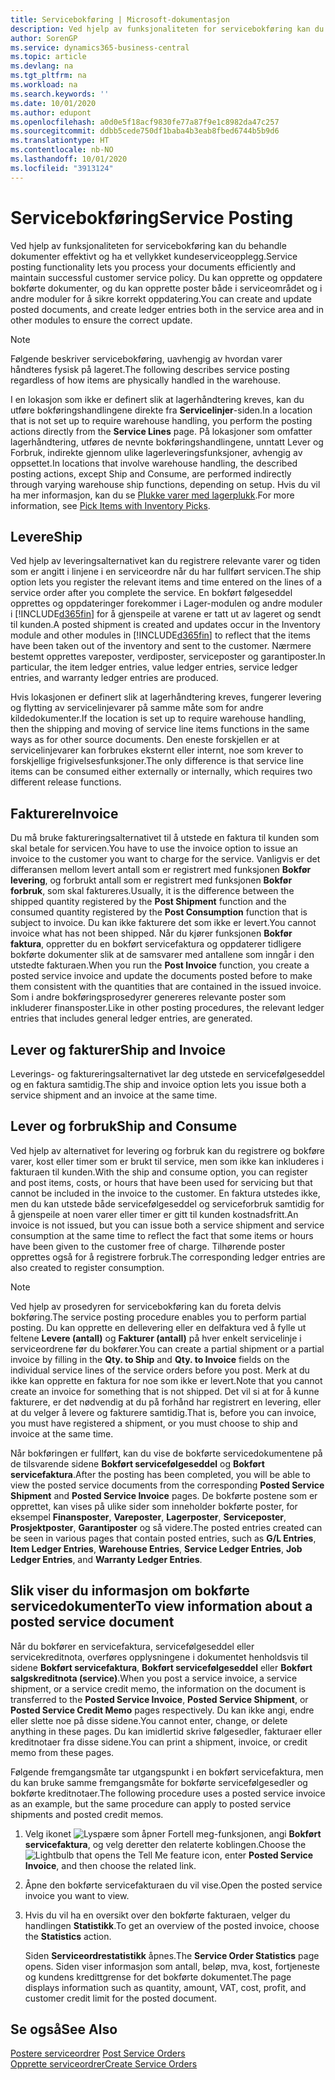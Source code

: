 ```yaml
---
title: Servicebokføring | Microsoft-dokumentasjon
description: Ved hjelp av funksjonaliteten for servicebokføring kan du behandle dokumenter effektivt og ha et vellykket kundeserviceopplegg. Du kan opprette og oppdatere bokførte dokumenter, og du kan opprette poster både i serviceområdet og i andre moduler for å sikre korrekt oppdatering.
author: SorenGP
ms.service: dynamics365-business-central
ms.topic: article
ms.devlang: na
ms.tgt_pltfrm: na
ms.workload: na
ms.search.keywords: ''
ms.date: 10/01/2020
ms.author: edupont
ms.openlocfilehash: a0d0e5f18acf9830fe77a87f9e1c8982da47c257
ms.sourcegitcommit: ddbb5cede750df1baba4b3eab8fbed6744b5b9d6
ms.translationtype: HT
ms.contentlocale: nb-NO
ms.lasthandoff: 10/01/2020
ms.locfileid: "3913124"
---
```

# <a name="service-posting"></a><span data-ttu-id="4ae92-104">Servicebokføring</span><span class="sxs-lookup"><span data-stu-id="4ae92-104">Service Posting</span></span>
<span data-ttu-id="4ae92-105">Ved hjelp av funksjonaliteten for servicebokføring kan du behandle dokumenter effektivt og ha et vellykket kundeserviceopplegg.</span><span class="sxs-lookup"><span data-stu-id="4ae92-105">Service posting functionality lets you process your documents efficiently and maintain successful customer service policy.</span></span> <span data-ttu-id="4ae92-106">Du kan opprette og oppdatere bokførte dokumenter, og du kan opprette poster både i serviceområdet og i andre moduler for å sikre korrekt oppdatering.</span><span class="sxs-lookup"><span data-stu-id="4ae92-106">You can create and update posted documents, and create ledger entries both in the service area and in other modules to ensure the correct update.</span></span>  

> [!NOTE]  
>  <span data-ttu-id="4ae92-107">Følgende beskriver servicebokføring, uavhengig av hvordan varer håndteres fysisk på lageret.</span><span class="sxs-lookup"><span data-stu-id="4ae92-107">The following describes service posting regardless of how items are physically handled in the warehouse.</span></span>  
>   
>  <span data-ttu-id="4ae92-108">I en lokasjon som ikke er definert slik at lagerhåndtering kreves, kan du utføre bokføringshandlingene direkte fra **Servicelinjer**-siden.</span><span class="sxs-lookup"><span data-stu-id="4ae92-108">In a location that is not set up to require warehouse handling, you perform the posting actions directly from the **Service Lines** page.</span></span> <span data-ttu-id="4ae92-109">På lokasjoner som omfatter lagerhåndtering, utføres de nevnte bokføringshandlingene, unntatt Lever og Forbruk, indirekte gjennom ulike lagerleveringsfunksjoner, avhengig av oppsettet.</span><span class="sxs-lookup"><span data-stu-id="4ae92-109">In locations that involve warehouse handling, the described posting actions, except Ship and Consume, are performed indirectly through varying warehouse ship functions, depending on setup.</span></span> <span data-ttu-id="4ae92-110">Hvis du vil ha mer informasjon, kan du se [Plukke varer med lagerplukk](warehouse-how-to-pick-items-with-inventory-picks.md).</span><span class="sxs-lookup"><span data-stu-id="4ae92-110">For more information, see [Pick Items with Inventory Picks](warehouse-how-to-pick-items-with-inventory-picks.md).</span></span>  

## <a name="ship"></a><span data-ttu-id="4ae92-111">Levere</span><span class="sxs-lookup"><span data-stu-id="4ae92-111">Ship</span></span>  
<span data-ttu-id="4ae92-112">Ved hjelp av leveringsalternativet kan du registrere relevante varer og tiden som er angitt i linjene i en serviceordre når du har fullført servicen.</span><span class="sxs-lookup"><span data-stu-id="4ae92-112">The ship option lets you register the relevant items and time entered on the lines of a service order after you complete the service.</span></span> <span data-ttu-id="4ae92-113">En bokført følgeseddel opprettes og oppdateringer forekommer i Lager-modulen og andre moduler i [!INCLUDE[d365fin](includes/d365fin_md.md)] for å gjenspeile at varene er tatt ut av lageret og sendt til kunden.</span><span class="sxs-lookup"><span data-stu-id="4ae92-113">A posted shipment is created and updates occur in the Inventory module and other modules in [!INCLUDE[d365fin](includes/d365fin_md.md)] to reflect that the items have been taken out of the inventory and sent to the customer.</span></span> <span data-ttu-id="4ae92-114">Nærmere bestemt opprettes vareposter, verdiposter, serviceposter og garantiposter.</span><span class="sxs-lookup"><span data-stu-id="4ae92-114">In particular, the item ledger entries, value ledger entries, service ledger entries, and warranty ledger entries are produced.</span></span>  

<span data-ttu-id="4ae92-115">Hvis lokasjonen er definert slik at lagerhåndtering kreves, fungerer levering og flytting av servicelinjevarer på samme måte som for andre kildedokumenter.</span><span class="sxs-lookup"><span data-stu-id="4ae92-115">If the location is set up to require warehouse handling, then the shipping and moving of service line items functions in the same ways as for other source documents.</span></span> <span data-ttu-id="4ae92-116">Den eneste forskjellen er at servicelinjevarer kan forbrukes eksternt eller internt, noe som krever to forskjellige frigivelsesfunksjoner.</span><span class="sxs-lookup"><span data-stu-id="4ae92-116">The only difference is that service line items can be consumed either externally or internally, which requires two different release functions.</span></span>

## <a name="invoice"></a><span data-ttu-id="4ae92-117">Fakturere</span><span class="sxs-lookup"><span data-stu-id="4ae92-117">Invoice</span></span>  
<span data-ttu-id="4ae92-118">Du må bruke faktureringsalternativet til å utstede en faktura til kunden som skal betale for servicen.</span><span class="sxs-lookup"><span data-stu-id="4ae92-118">You have to use the invoice option to issue an invoice to the customer you want to charge for the service.</span></span> <span data-ttu-id="4ae92-119">Vanligvis er det differansen mellom levert antall som er registrert med funksjonen **Bokfør levering**, og forbrukt antall som er registrert med funksjonen **Bokfør forbruk**, som skal faktureres.</span><span class="sxs-lookup"><span data-stu-id="4ae92-119">Usually, it is the difference between the shipped quantity registered by the **Post Shipment** function and the consumed quantity registered by the **Post Consumption** function that is subject to invoice.</span></span> <span data-ttu-id="4ae92-120">Du kan ikke fakturere det som ikke er levert.</span><span class="sxs-lookup"><span data-stu-id="4ae92-120">You cannot invoice what has not been shipped.</span></span> <span data-ttu-id="4ae92-121">Når du kjører funksjonen **Bokfør faktura**, oppretter du en bokført servicefaktura og oppdaterer tidligere bokførte dokumenter slik at de samsvarer med antallene som inngår i den utstedte fakturaen.</span><span class="sxs-lookup"><span data-stu-id="4ae92-121">When you run the **Post Invoice** function, you create a posted service invoice and update the documents posted before to make them consistent with the quantities that are contained in the issued invoice.</span></span> <span data-ttu-id="4ae92-122">Som i andre bokføringsprosedyrer genereres relevante poster som inkluderer finansposter.</span><span class="sxs-lookup"><span data-stu-id="4ae92-122">Like in other posting procedures, the relevant ledger entries that includes general ledger entries, are generated.</span></span>  

## <a name="ship-and-invoice"></a><span data-ttu-id="4ae92-123">Lever og fakturer</span><span class="sxs-lookup"><span data-stu-id="4ae92-123">Ship and Invoice</span></span>  
<span data-ttu-id="4ae92-124">Leverings- og faktureringsalternativet lar deg utstede en servicefølgeseddel og en faktura samtidig.</span><span class="sxs-lookup"><span data-stu-id="4ae92-124">The ship and invoice option lets you issue both a service shipment and an invoice at the same time.</span></span>  

## <a name="ship-and-consume"></a><span data-ttu-id="4ae92-125">Lever og forbruk</span><span class="sxs-lookup"><span data-stu-id="4ae92-125">Ship and Consume</span></span>  
<span data-ttu-id="4ae92-126">Ved hjelp av alternativet for levering og forbruk kan du registrere og bokføre varer, kost eller timer som er brukt til service, men som ikke kan inkluderes i fakturaen til kunden.</span><span class="sxs-lookup"><span data-stu-id="4ae92-126">With the ship and consume option, you can register and post items, costs, or hours that have been used for servicing but that cannot be included in the invoice to the customer.</span></span> <span data-ttu-id="4ae92-127">En faktura utstedes ikke, men du kan utstede både servicefølgeseddel og serviceforbruk samtidig for å gjenspeile at noen varer eller timer er gitt til kunden kostnadsfritt.</span><span class="sxs-lookup"><span data-stu-id="4ae92-127">An invoice is not issued, but you can issue both a service shipment and service consumption at the same time to reflect the fact that some items or hours have been given to the customer free of charge.</span></span> <span data-ttu-id="4ae92-128">Tilhørende poster opprettes også for å registrere forbruk.</span><span class="sxs-lookup"><span data-stu-id="4ae92-128">The corresponding ledger entries are also created to register consumption.</span></span>  

> [!NOTE]  
>  <span data-ttu-id="4ae92-129">Ved hjelp av prosedyren for servicebokføring kan du foreta delvis bokføring.</span><span class="sxs-lookup"><span data-stu-id="4ae92-129">The service posting procedure enables you to perform partial posting.</span></span> <span data-ttu-id="4ae92-130">Du kan opprette en dellevering eller en delfaktura ved å fylle ut feltene **Levere (antall)** og **Fakturer (antall)** på hver enkelt servicelinje i serviceordrene før du bokfører.</span><span class="sxs-lookup"><span data-stu-id="4ae92-130">You can create a partial shipment or a partial invoice by filling in the **Qty. to Ship** and **Qty. to Invoice** fields on the individual service lines of the service orders before you post.</span></span> <span data-ttu-id="4ae92-131">Merk at du ikke kan opprette en faktura for noe som ikke er levert.</span><span class="sxs-lookup"><span data-stu-id="4ae92-131">Note that you cannot create an invoice for something that is not shipped.</span></span> <span data-ttu-id="4ae92-132">Det vil si at for å kunne fakturere, er det nødvendig at du på forhånd har registrert en levering, eller at du velger å levere og fakturere samtidig.</span><span class="sxs-lookup"><span data-stu-id="4ae92-132">That is, before you can invoice, you must have registered a shipment, or you must choose to ship and invoice at the same time.</span></span>  

<span data-ttu-id="4ae92-133">Når bokføringen er fullført, kan du vise de bokførte servicedokumentene på de tilsvarende sidene **Bokført servicefølgeseddel** og **Bokført servicefaktura**.</span><span class="sxs-lookup"><span data-stu-id="4ae92-133">After the posting has been completed, you will be able to view the posted service documents from the corresponding **Posted Service Shipment** and **Posted Service Invoice** pages.</span></span> <span data-ttu-id="4ae92-134">De bokførte postene som er opprettet, kan vises på ulike sider som inneholder bokførte poster, for eksempel **Finansposter**, **Vareposter**, **Lagerposter**, **Serviceposter**, **Prosjektposter**, **Garantiposter** og så videre.</span><span class="sxs-lookup"><span data-stu-id="4ae92-134">The posted entries created can be seen in various pages that contain posted entries, such as **G/L Entries**, **Item Ledger Entries**, **Warehouse Entries**, **Service Ledger Entries**, **Job Ledger Entries**, and **Warranty Ledger Entries**.</span></span>  

## <a name="to-view-information-about-a-posted-service-document"></a><span data-ttu-id="4ae92-135">Slik viser du informasjon om bokførte servicedokumenter</span><span class="sxs-lookup"><span data-stu-id="4ae92-135">To view information about a posted service document</span></span>  
<span data-ttu-id="4ae92-136">Når du bokfører en servicefaktura, servicefølgeseddel eller servicekreditnota, overføres opplysningene i dokumentet henholdsvis til sidene **Bokført servicefaktura**, **Bokført servicefølgeseddel** eller **Bokført salgskreditnota (service)**.</span><span class="sxs-lookup"><span data-stu-id="4ae92-136">When you post a service invoice, a service shipment, or a service credit memo, the information on the document is transferred to the **Posted Service Invoice**, **Posted Service Shipment**, or **Posted Service Credit Memo** pages respectively.</span></span> <span data-ttu-id="4ae92-137">Du kan ikke angi, endre eller slette noe på disse sidene.</span><span class="sxs-lookup"><span data-stu-id="4ae92-137">You cannot enter, change, or delete anything in these pages.</span></span> <span data-ttu-id="4ae92-138">Du kan imidlertid skrive følgesedler, fakturaer eller kreditnotaer fra disse sidene.</span><span class="sxs-lookup"><span data-stu-id="4ae92-138">You can print a shipment, invoice, or credit memo from these pages.</span></span>  

<span data-ttu-id="4ae92-139">Følgende fremgangsmåte tar utgangspunkt i en bokført servicefaktura, men du kan bruke samme fremgangsmåte for bokførte servicefølgesedler og bokførte kreditnotaer.</span><span class="sxs-lookup"><span data-stu-id="4ae92-139">The following procedure uses a posted service invoice as an example, but the same procedure can apply to posted service shipments and posted credit memos.</span></span>  

1. <span data-ttu-id="4ae92-140">Velg ikonet ![Lyspære som åpner Fortell meg-funksjonen](media/ui-search/search_small.png "Fortell hva du vil gjøre"), angi **Bokført servicefaktura**, og velg deretter den relaterte koblingen.</span><span class="sxs-lookup"><span data-stu-id="4ae92-140">Choose the ![Lightbulb that opens the Tell Me feature](media/ui-search/search_small.png "Tell me what you want to do") icon, enter **Posted Service Invoice**, and then choose the related link.</span></span>  
2. <span data-ttu-id="4ae92-141">Åpne den bokførte servicefakturaen du vil vise.</span><span class="sxs-lookup"><span data-stu-id="4ae92-141">Open the posted service invoice you want to view.</span></span>  
3. <span data-ttu-id="4ae92-142">Hvis du vil ha en oversikt over den bokførte fakturaen, velger du handlingen **Statistikk**.</span><span class="sxs-lookup"><span data-stu-id="4ae92-142">To get an overview of the posted invoice, choose the **Statistics** action.</span></span>  

    <span data-ttu-id="4ae92-143">Siden **Serviceordrestatistikk** åpnes.</span><span class="sxs-lookup"><span data-stu-id="4ae92-143">The **Service Order Statistics** page opens.</span></span> <span data-ttu-id="4ae92-144">Siden viser informasjon som antall, beløp, mva, kost, fortjeneste og kundens kredittgrense for det bokførte dokumentet.</span><span class="sxs-lookup"><span data-stu-id="4ae92-144">The page displays information such as quantity, amount, VAT, cost, profit, and customer credit limit for the posted document.</span></span>

## <a name="see-also"></a><span data-ttu-id="4ae92-145">Se også</span><span class="sxs-lookup"><span data-stu-id="4ae92-145">See Also</span></span>  
<span data-ttu-id="4ae92-146">[Postere serviceordrer](service-how-to-post-service-orders.md) </span><span class="sxs-lookup"><span data-stu-id="4ae92-146">[Post Service Orders](service-how-to-post-service-orders.md) </span></span>  
[<span data-ttu-id="4ae92-147">Opprette serviceordrer</span><span class="sxs-lookup"><span data-stu-id="4ae92-147">Create Service Orders</span></span>](service-how-to-create-service-orders.md)
